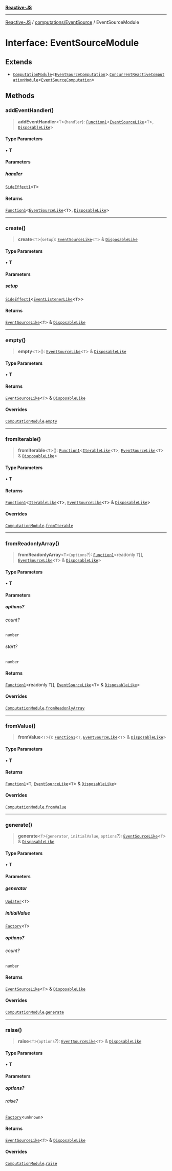 [**Reactive-JS**](../../../README.md)

***

[Reactive-JS](../../../README.md) / [computations/EventSource](../README.md) / EventSourceModule

# Interface: EventSourceModule

## Extends

- [`ComputationModule`](../../interfaces/ComputationModule.md)\<[`EventSourceComputation`](EventSourceComputation.md)\>.[`ConcurrentReactiveComputationModule`](../../interfaces/ConcurrentReactiveComputationModule.md)\<[`EventSourceComputation`](EventSourceComputation.md)\>

## Methods

### addEventHandler()

> **addEventHandler**\<`T`\>(`handler`): [`Function1`](../../../functions/type-aliases/Function1.md)\<[`EventSourceLike`](../../interfaces/EventSourceLike.md)\<`T`\>, [`DisposableLike`](../../../utils/interfaces/DisposableLike.md)\>

#### Type Parameters

• **T**

#### Parameters

##### handler

[`SideEffect1`](../../../functions/type-aliases/SideEffect1.md)\<`T`\>

#### Returns

[`Function1`](../../../functions/type-aliases/Function1.md)\<[`EventSourceLike`](../../interfaces/EventSourceLike.md)\<`T`\>, [`DisposableLike`](../../../utils/interfaces/DisposableLike.md)\>

***

### create()

> **create**\<`T`\>(`setup`): [`EventSourceLike`](../../interfaces/EventSourceLike.md)\<`T`\> & [`DisposableLike`](../../../utils/interfaces/DisposableLike.md)

#### Type Parameters

• **T**

#### Parameters

##### setup

[`SideEffect1`](../../../functions/type-aliases/SideEffect1.md)\<[`EventListenerLike`](../../../utils/interfaces/EventListenerLike.md)\<`T`\>\>

#### Returns

[`EventSourceLike`](../../interfaces/EventSourceLike.md)\<`T`\> & [`DisposableLike`](../../../utils/interfaces/DisposableLike.md)

***

### empty()

> **empty**\<`T`\>(): [`EventSourceLike`](../../interfaces/EventSourceLike.md)\<`T`\> & [`DisposableLike`](../../../utils/interfaces/DisposableLike.md)

#### Type Parameters

• **T**

#### Returns

[`EventSourceLike`](../../interfaces/EventSourceLike.md)\<`T`\> & [`DisposableLike`](../../../utils/interfaces/DisposableLike.md)

#### Overrides

[`ComputationModule`](../../interfaces/ComputationModule.md).[`empty`](../../interfaces/ComputationModule.md#empty)

***

### fromIterable()

> **fromIterable**\<`T`\>(): [`Function1`](../../../functions/type-aliases/Function1.md)\<[`IterableLike`](../../interfaces/IterableLike.md)\<`T`\>, [`EventSourceLike`](../../interfaces/EventSourceLike.md)\<`T`\> & [`DisposableLike`](../../../utils/interfaces/DisposableLike.md)\>

#### Type Parameters

• **T**

#### Returns

[`Function1`](../../../functions/type-aliases/Function1.md)\<[`IterableLike`](../../interfaces/IterableLike.md)\<`T`\>, [`EventSourceLike`](../../interfaces/EventSourceLike.md)\<`T`\> & [`DisposableLike`](../../../utils/interfaces/DisposableLike.md)\>

#### Overrides

[`ComputationModule`](../../interfaces/ComputationModule.md).[`fromIterable`](../../interfaces/ComputationModule.md#fromiterable)

***

### fromReadonlyArray()

> **fromReadonlyArray**\<`T`\>(`options`?): [`Function1`](../../../functions/type-aliases/Function1.md)\<readonly `T`[], [`EventSourceLike`](../../interfaces/EventSourceLike.md)\<`T`\> & [`DisposableLike`](../../../utils/interfaces/DisposableLike.md)\>

#### Type Parameters

• **T**

#### Parameters

##### options?

###### count?

`number`

###### start?

`number`

#### Returns

[`Function1`](../../../functions/type-aliases/Function1.md)\<readonly `T`[], [`EventSourceLike`](../../interfaces/EventSourceLike.md)\<`T`\> & [`DisposableLike`](../../../utils/interfaces/DisposableLike.md)\>

#### Overrides

[`ComputationModule`](../../interfaces/ComputationModule.md).[`fromReadonlyArray`](../../interfaces/ComputationModule.md#fromreadonlyarray)

***

### fromValue()

> **fromValue**\<`T`\>(): [`Function1`](../../../functions/type-aliases/Function1.md)\<`T`, [`EventSourceLike`](../../interfaces/EventSourceLike.md)\<`T`\> & [`DisposableLike`](../../../utils/interfaces/DisposableLike.md)\>

#### Type Parameters

• **T**

#### Returns

[`Function1`](../../../functions/type-aliases/Function1.md)\<`T`, [`EventSourceLike`](../../interfaces/EventSourceLike.md)\<`T`\> & [`DisposableLike`](../../../utils/interfaces/DisposableLike.md)\>

#### Overrides

[`ComputationModule`](../../interfaces/ComputationModule.md).[`fromValue`](../../interfaces/ComputationModule.md#fromvalue)

***

### generate()

> **generate**\<`T`\>(`generator`, `initialValue`, `options`?): [`EventSourceLike`](../../interfaces/EventSourceLike.md)\<`T`\> & [`DisposableLike`](../../../utils/interfaces/DisposableLike.md)

#### Type Parameters

• **T**

#### Parameters

##### generator

[`Updater`](../../../functions/type-aliases/Updater.md)\<`T`\>

##### initialValue

[`Factory`](../../../functions/type-aliases/Factory.md)\<`T`\>

##### options?

###### count?

`number`

#### Returns

[`EventSourceLike`](../../interfaces/EventSourceLike.md)\<`T`\> & [`DisposableLike`](../../../utils/interfaces/DisposableLike.md)

#### Overrides

[`ComputationModule`](../../interfaces/ComputationModule.md).[`generate`](../../interfaces/ComputationModule.md#generate)

***

### raise()

> **raise**\<`T`\>(`options`?): [`EventSourceLike`](../../interfaces/EventSourceLike.md)\<`T`\> & [`DisposableLike`](../../../utils/interfaces/DisposableLike.md)

#### Type Parameters

• **T**

#### Parameters

##### options?

###### raise?

[`Factory`](../../../functions/type-aliases/Factory.md)\<`unknown`\>

#### Returns

[`EventSourceLike`](../../interfaces/EventSourceLike.md)\<`T`\> & [`DisposableLike`](../../../utils/interfaces/DisposableLike.md)

#### Overrides

[`ComputationModule`](../../interfaces/ComputationModule.md).[`raise`](../../interfaces/ComputationModule.md#raise)
